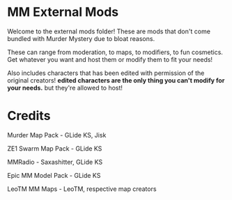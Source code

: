 # MM External Mods

Welcome to the external mods folder! These are mods that don't come bundled with Murder Mystery due to bloat reasons.

These can range from moderation, to maps, to modifiers, to fun cosmetics. Get whatever you want and host them or modify them to fit your needs!

Also includes characters that has been edited with permission of the original creators! **edited characters are the only thing you can't modify for your needs.** but they're allowed to host!

# Credits

Murder Map Pack - GLide KS, Jisk

ZE1 Swarm Map Pack - GLide KS

MMRadio - Saxashitter, GLide KS

Epic MM Model Pack - GLide KS

LeoTM MM Maps - LeoTM, respective map creators
